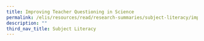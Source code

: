 ```yaml
---
title: Improving Teacher Questioning in Science
permalink: /elis/resources/read/research-summaries/subject-literacy/improving-teacher-questioning-in-science/
description: ""
third_nav_title: Subject Literacy
---
```

